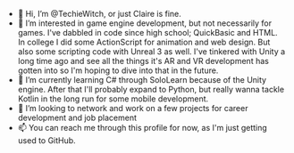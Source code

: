 - 👋 Hi, I’m @TechieWitch, or just Claire is fine.
- 👀 I’m interested in game engine development, but not necessarily for games.  I've dabbled in code since high school; QuickBasic and HTML. In college I did some ActionScript for animation and web design.  But also some scripting code with Unreal 3 as well.  I've tinkered with Unity a long time ago and see all the things it's AR and VR development has gotten into so I'm hoping to dive into that in the future.
- 🌱 I’m currently learning C# through SoloLearn because of the Unity engine.  After that I'll probably expand to Python, but really wanna tackle Kotlin in the long run for some mobile development.
- 💞️ I’m looking to network and work on a few projects for career development and job placement
- 📫 You can reach me through this profile for now, as I'm just getting used to GitHub.

<!---
TechieWitch/TechieWitch is a ✨ special ✨ repository because its `README.md` (this file) appears on your GitHub profile.
You can click the Preview link to take a look at your changes.
--->
